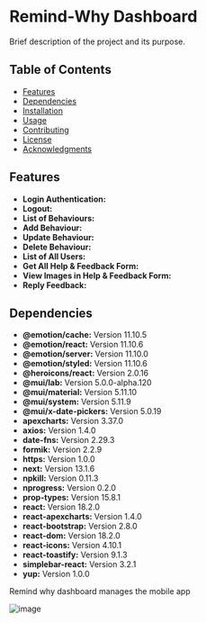 # Remind-Why Dashboard

Brief description of the project and its purpose.

## Table of Contents

- [Features](#features)
- [Dependencies](#dependencies)
- [Installation](#installation)
- [Usage](#usage)
- [Contributing](#contributing)
- [License](#license)
- [Acknowledgments](#acknowledgments)

## Features

- **Login Authentication:**
- **Logout:** 
- **List of Behaviours:** 
- **Add Behaviour:** 
- **Update Behaviour:** 
- **Delete Behaviour:** 
- **List of All Users:** 
- **Get All Help & Feedback Form:**
- **View Images in Help & Feedback Form:** 
- **Reply Feedback:** 

## Dependencies

- **@emotion/cache:** Version 11.10.5
- **@emotion/react:** Version 11.10.6
- **@emotion/server:** Version 11.10.0
- **@emotion/styled:** Version 11.10.6
- **@heroicons/react:** Version 2.0.16
- **@mui/lab:** Version 5.0.0-alpha.120
- **@mui/material:** Version 5.11.10
- **@mui/system:** Version 5.11.9
- **@mui/x-date-pickers:** Version 5.0.19
- **apexcharts:** Version 3.37.0
- **axios:** Version 1.4.0
- **date-fns:** Version 2.29.3
- **formik:** Version 2.2.9
- **https:** Version 1.0.0
- **next:** Version 13.1.6
- **npkill:** Version 0.11.3
- **nprogress:** Version 0.2.0
- **prop-types:** Version 15.8.1
- **react:** Version 18.2.0
- **react-apexcharts:** Version 1.4.0
- **react-bootstrap:** Version 2.8.0
- **react-dom:** Version 18.2.0
- **react-icons:** Version 4.10.1
- **react-toastify:** Version 9.1.3
- **simplebar-react:** Version 3.2.1
- **yup:** Version 1.0.0




Remind why dashboard manages the mobile app 

![image](https://github.com/hassanzafarr/remind-why/assets/61226227/f5631eca-a3d4-4651-8939-71876c1e5399)

